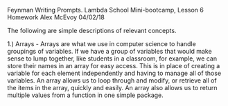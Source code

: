 Feynman Writing Prompts.
Lambda School Mini-bootcamp, Lesson 6 Homework
Alex McEvoy
04/02/18


The following are simple descriptions of relevant concepts.

1.) Arrays - Arrays are what we use in computer science to handle groupings of variables. If we have a group of variables that would make sense to lump together, like students in a classroom, for example, we can store their names in an array for easy access. This is in place of creating a variable for each element independently and having to manage all of those variables. An array allows us to loop through and modify, or retrieve all of the items in the array, quickly and easily. An array also allows us to return multiple values from a function in one simple package.
